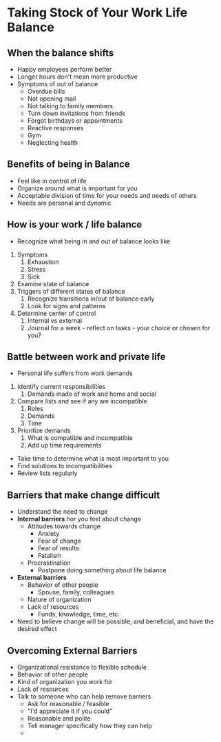 # Taking Stock of Your Work Life Balance

## When the balance shifts

- Happy employees perform better
- Longer hours don't mean more productive
- Symptoms of out of balance
  - Overdue bills
  - Not opening mail
  - Not talking to family members
  - Turn down invitations from friends
  - Forgot birthdays or appointments
  - Reactive responses
  - Gym
  - Neglecting health

## Benefits of being in Balance

- Feel like in control of life
- Organize around what is important for you
- Acceptable division of time for your needs and needs of others
- Needs are personal and dynamic

## How is your work / life balance

- Recognize what being in and out of balance looks like

1. Symptoms
   1. Exhaustion
   2. Stress
   3. Sick
2. Examine state of balance
3. Triggers of different states of balance
   1. Recognize transitions in/out of balance early
   2. Look for signs and patterns
4. Determine center of control
   1. Internal vs external
   2. Journal for a week - reflect on tasks - your choice or chosen for you?

## Battle between work and private life

- Personal life suffers from work demands

1. Identify current responsibilities
   1. Demands made of work and home and social
2. Compare lists and see if any are incompatible
   1. Roles
   2. Demands
   3. Time
3. Prioritize demands
   1. What is compatible and incompatible
   2. Add up time requirements

- Take time to determine what is most important to you
- Find solutions to incompatibilities
- Review lists regularly

## Barriers that make change difficult

- Understand the need to change
- **Internal barriers** hor you feel about change
  - Attitudes towards change
    - Anxiety
    - Fear of change
    - Fear of results
    - Fatalism
  - Procrastination
    - Postpone doing something about life balance
- **External barriers**
  - Behavior of other people
    - Spouse, family, colleagues
  - Nature of organization
  - Lack of resources
    - Funds, knowledge, time, etc.
- Need to believe change will be possible, and beneficial, and have the desired effect

## Overcoming External Barriers

- Organizational resistance to flexible schedule
- Behavior of other people
- Kind of organization you work for
- Lack of resources
- Talk to someone who can help remove barriers
  - Ask for reasonable / feasible
  - "I'd appreciate it if you could"
  - Reasonable and polite
  - Tell manager specifically how they can help
  - 